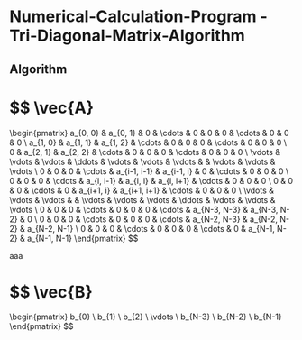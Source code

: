 # Numerical-Calculation-Program - Tri-Diagonal-Matrix-Algorithm
## Algorithm

$$
\vec{A}
=
\begin{pmatrix}
	a_{0, 0}	& a_{0, 1}	& 0		& \cdots	& 0		& 0		& 0		& \cdots	& 0		& 0		& 0		\\
	a_{1, 0}	& a_{1, 1}	& a_{1, 2}	& \cdots	& 0		& 0		& 0		& \cdots	& 0		& 0		& 0		\\
	0		& a_{2, 1}	& a_{2, 2}	& \cdots	& 0		& 0		& 0		& \cdots	& 0		& 0		& 0		\\
	\vdots		& \vdots	& \vdots	& \ddots	& \vdots	& \vdots	& \vdots	& 		& \vdots	& \vdots	& \vdots	\\
	0		& 0		& 0		& \cdots	& a_{i-1, i-1}	& a_{i-1, i}	& 0		& \cdots	& 0		& 0		& 0		\\
	0		& 0		& 0		& \cdots	& a_{i, i-1}	& a_{i, i}	& a_{i, i+1}	& \cdots	& 0		& 0		& 0		\\
	0		& 0		& 0		& \cdots	& 0		& a_{i+1, i}	& a_{i+1, i+1}	& \cdots	& 0		& 0		& 0		\\
	\vdots		& \vdots	& \vdots	& 		& \vdots	& \vdots	& \vdots	& \ddots	& \vdots	& \vdots	& \vdots	\\
	0		& 0		& 0		& \cdots	& 0		& 0		& 0		& \cdots	& a_{N-3, N-3}	& a_{N-3, N-2}	& 0		\\
	0		& 0		& 0		& \cdots	& 0		& 0		& 0		& \cdots	& a_{N-2, N-3}	& a_{N-2, N-2}	& a_{N-2, N-1}	\\
	0		& 0		& 0		& \cdots	& 0		& 0		& 0		& \cdots	& 0		& a_{N-1, N-2}	& a_{N-1, N-1}
\end{pmatrix}
$$

aaa

$$
\vec{B}
=
\begin{pmatrix}
	b_{0}	\\
	b_{1}	\\
	b_{2}	\\
	\vdots	\\
	b_{N-3}	\\
	b_{N-2}	\\
	b_{N-1}
\end{pmatrix}
$$
